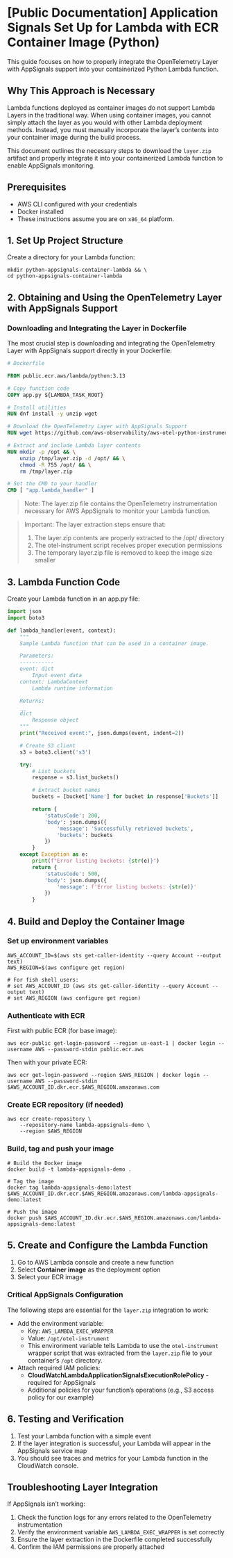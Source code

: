 # [Public Documentation] Application Signals Set Up for Lambda with ECR Container Image (Python)

This guide focuses on how to properly integrate the OpenTelemetry Layer with AppSignals support into your containerized Python Lambda function.

## Why This Approach is Necessary

Lambda functions deployed as container images do not support Lambda Layers in the traditional way. When using container images, you cannot simply attach the layer as you would with other Lambda deployment methods. Instead, you must manually incorporate the layer’s contents into your container image during the build process.

This document outlines the necessary steps to download the `layer.zip` artifact and properly integrate it into your containerized Lambda function to enable AppSignals monitoring.

## Prerequisites

* AWS CLI configured with your credentials
* Docker installed
* These instructions assume you are on `x86_64` platform.

## 1. Set Up Project Structure

Create a directory for your Lambda function:

```console
mkdir python-appsignals-container-lambda && \
cd python-appsignals-container-lambda
```

## 2. Obtaining and Using the OpenTelemetry Layer with AppSignals Support

### Downloading and Integrating the Layer in Dockerfile

The most crucial step is downloading and integrating the OpenTelemetry Layer with AppSignals support directly in your Dockerfile:

```Dockerfile
# Dockerfile

FROM public.ecr.aws/lambda/python:3.13

# Copy function code
COPY app.py ${LAMBDA_TASK_ROOT}

# Install utilities
RUN dnf install -y unzip wget

# Download the OpenTelemetry Layer with AppSignals Support
RUN wget https://github.com/aws-observability/aws-otel-python-instrumentation/releases/latest/download/layer.zip -O /tmp/layer.zip

# Extract and include Lambda layer contents
RUN mkdir -p /opt && \
    unzip /tmp/layer.zip -d /opt/ && \
    chmod -R 755 /opt/ && \
    rm /tmp/layer.zip

# Set the CMD to your handler
CMD [ "app.lambda_handler" ]
```

> Note: The layer.zip file contains the OpenTelemetry instrumentation necessary for AWS AppSignals to monitor your Lambda function.

> Important: The layer extraction steps ensure that:
> 1. The layer.zip contents are properly extracted to the /opt/ directory
> 2. The otel-instrument script receives proper execution permissions
> 3. The temporary layer.zip file is removed to keep the image size smaller

## 3. Lambda Function Code

Create your Lambda function in an app.py file:

```python
import json
import boto3

def lambda_handler(event, context):
    """
    Sample Lambda function that can be used in a container image.

    Parameters:
    -----------
    event: dict
        Input event data
    context: LambdaContext
        Lambda runtime information

    Returns:
    __
    dict
        Response object
    """
    print("Received event:", json.dumps(event, indent=2))

    # Create S3 client
    s3 = boto3.client('s3')

    try:
        # List buckets
        response = s3.list_buckets()

        # Extract bucket names
        buckets = [bucket['Name'] for bucket in response['Buckets']]

        return {
            'statusCode': 200,
            'body': json.dumps({
                'message': 'Successfully retrieved buckets',
                'buckets': buckets
            })
        }
    except Exception as e:
        print(f"Error listing buckets: {str(e)}")
        return {
            'statusCode': 500,
            'body': json.dumps({
                'message': f'Error listing buckets: {str(e)}'
            })
        }
```

## 4. Build and Deploy the Container Image

### Set up environment variables

```console
AWS_ACCOUNT_ID=$(aws sts get-caller-identity --query Account --output text) 
AWS_REGION=$(aws configure get region)

# For fish shell users:
# set AWS_ACCOUNT_ID (aws sts get-caller-identity --query Account --output text) 
# set AWS_REGION (aws configure get region)
```

### Authenticate with ECR

First with public ECR (for base image):

```console
aws ecr-public get-login-password --region us-east-1 | docker login --username AWS --password-stdin public.ecr.aws
```

Then with your private ECR:

```console
aws ecr get-login-password --region $AWS_REGION | docker login --username AWS --password-stdin $AWS_ACCOUNT_ID.dkr.ecr.$AWS_REGION.amazonaws.com
```

### Create ECR repository (if needed)

```console
aws ecr create-repository \
    --repository-name lambda-appsignals-demo \
    --region $AWS_REGION
```

### Build, tag and push your image

```console
# Build the Docker image
docker build -t lambda-appsignals-demo .

# Tag the image
docker tag lambda-appsignals-demo:latest $AWS_ACCOUNT_ID.dkr.ecr.$AWS_REGION.amazonaws.com/lambda-appsignals-demo:latest

# Push the image
docker push $AWS_ACCOUNT_ID.dkr.ecr.$AWS_REGION.amazonaws.com/lambda-appsignals-demo:latest
```

## 5. Create and Configure the Lambda Function

1. Go to AWS Lambda console and create a new function
2. Select **Container image** as the deployment option
3. Select your ECR image

### Critical AppSignals Configuration

The following steps are essential for the `layer.zip` integration to work:

* Add the environment variable:
    * Key: `AWS_LAMBDA_EXEC_WRAPPER`
    * Value: `/opt/otel-instrument`
    * This environment variable tells Lambda to use the `otel-instrument` wrapper script that was extracted from the `layer.zip` file to your container’s `/opt` directory.
* Attach required IAM policies:
    * **CloudWatchLambdaApplicationSignalsExecutionRolePolicy** - required for AppSignals
    * Additional policies for your function’s operations (e.g., S3 access policy for our example)

## 6. Testing and Verification

1. Test your Lambda function with a simple event
2. If the layer integration is successful, your Lambda will appear in the AppSignals service map
3. You should see traces and metrics for your Lambda function in the CloudWatch console.

## Troubleshooting Layer Integration

If AppSignals isn’t working:

1. Check the function logs for any errors related to the OpenTelemetry instrumentation
2. Verify the environment variable `AWS_LAMBDA_EXEC_WRAPPER` is set correctly
3. Ensure the layer extraction in the Dockerfile completed successfully
4. Confirm the IAM permissions are properly attached



